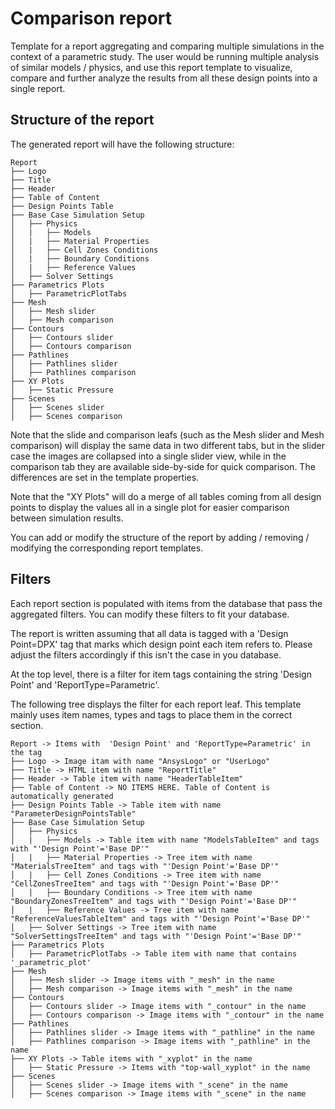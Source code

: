 # Comparison report

Template for a report aggregating and comparing multiple simulations in the context of a parametric study. The user would be running multiple analysis of similar models / physics, and use this report template to visualize, compare and further analyze the results from all these design points into a single report.

## Structure of the report

The generated report will have the following structure:

```text
Report
├── Logo
├── Title
├── Header
├── Table of Content
├── Design Points Table
├── Base Case Simulation Setup
│   ├── Physics
│   |   ├── Models
│   |   ├── Material Properties
│   |   ├── Cell Zones Conditions
│   |   ├── Boundary Conditions
│   |   ├── Reference Values
│   ├── Solver Settings
├── Parametrics Plots
│   ├── ParametricPlotTabs
├── Mesh
│   ├── Mesh slider
│   ├── Mesh comparison
├── Contours
│   ├── Contours slider
│   ├── Contours comparison
├── Pathlines
│   ├── Pathlines slider
│   ├── Pathlines comparison
├── XY Plots
│   ├── Static Pressure
├── Scenes
│   ├── Scenes slider
│   ├── Scenes comparison
```

Note that the slide and comparison leafs (such as the Mesh slider and Mesh comparison) will display the same data in two different tabs, but in the slider case the images are collapsed into a single slider view, while in the comparison tab they are available side-by-side for quick comparison. The differences are set in the template properties.

Note that the "XY Plots" will do a merge of all tables coming from all design points to display the values all in a single plot for easier comparison between simulation results.

You can add or modify the structure of the report by adding / removing / modifying the corresponding report templates.

## Filters

Each report section is populated with items from the database that pass the aggregated filters. You can modify these filters to fit your database.

The report is written assuming that all data is tagged with a 'Design Point=DPX' tag that marks which design point each item refers to. Please adjust the filters accordingly if this isn't the case in you database.

At the top level, there is a filter for item tags containing the string 'Design Point' and 'ReportType=Parametric'.

The following tree displays the filter for each report leaf. This template mainly uses item names, types and tags to place them in the correct section.

```text
Report -> Items with  'Design Point' and 'ReportType=Parametric' in the tag
├── Logo -> Image itam with name "AnsysLogo" or "UserLogo"
├── Title -> HTML item with name "ReportTitle"
├── Header -> Table item with name "HeaderTableItem"
├── Table of Content -> NO ITEMS HERE. Table of Content is automatically generated
├── Design Points Table -> Table item with name "ParameterDesignPointsTable"
├── Base Case Simulation Setup
│   ├── Physics
│   |   ├── Models -> Table item with name "ModelsTableItem" and tags with "'Design Point'='Base DP'"
│   |   ├── Material Properties -> Tree item with name "MaterialsTreeItem" and tags with "'Design Point'='Base DP'"
│   |   ├── Cell Zones Conditions -> Tree item with name "CellZonesTreeItem" and tags with "'Design Point'='Base DP'"
│   |   ├── Boundary Conditions -> Tree item with name "BoundaryZonesTreeItem" and tags with "'Design Point'='Base DP'"
│   |   ├── Reference Values -> Tree item with name "ReferenceValuesTableItem" and tags with "'Design Point'='Base DP'"
│   ├── Solver Settings -> Tree item with name "SolverSettingsTreeItem" and tags with "'Design Point'='Base DP'"
├── Parametrics Plots
│   ├── ParametricPlotTabs -> Table item with name that contains '_parametric_plot'
├── Mesh
│   ├── Mesh slider -> Image items with "_mesh" in the name
│   ├── Mesh comparison -> Image items with "_mesh" in the name
├── Contours
│   ├── Contours slider -> Image items with "_contour" in the name
│   ├── Contours comparison -> Image items with "_contour" in the name
├── Pathlines
│   ├── Pathlines slider -> Image items with "_pathline" in the name
│   ├── Pathlines comparison -> Image items with "_pathline" in the name
├── XY Plots -> Table items with "_xyplot" in the name
│   ├── Static Pressure -> Items with "top-wall_xyplot" in the name
├── Scenes
│   ├── Scenes slider -> Image items with "_scene" in the name
│   ├── Scenes comparison -> Image items with "_scene" in the name
```
